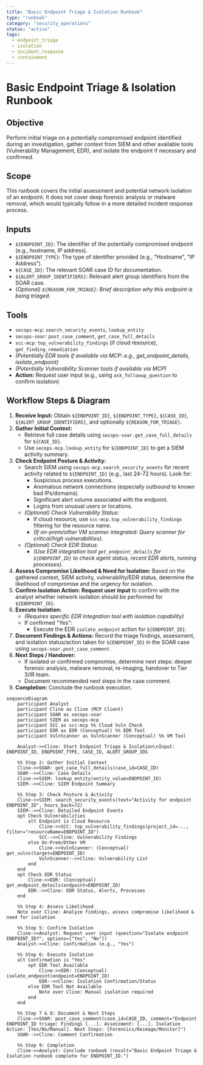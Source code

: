 ```yaml
---
title: "Basic Endpoint Triage & Isolation Runbook"
type: "runbook"
category: "security_operations"
status: "active"
tags:
  - endpoint_triage
  - isolation
  - incident_response
  - containment
---
```


# Basic Endpoint Triage & Isolation Runbook

## Objective

Perform initial triage on a potentially compromised endpoint identified during an investigation, gather context from SIEM and other available tools (Vulnerability Management, EDR), and isolate the endpoint if necessary and confirmed.

## Scope

This runbook covers the initial assessment and potential network isolation of an endpoint. It does not cover deep forensic analysis or malware removal, which would typically follow in a more detailed incident response process.

## Inputs

*   `${ENDPOINT_ID}`: The identifier of the potentially compromised endpoint (e.g., hostname, IP address).
*   `${ENDPOINT_TYPE}`: The type of identifier provided (e.g., "Hostname", "IP Address").
*   `${CASE_ID}`: The relevant SOAR case ID for documentation.
*   `${ALERT_GROUP_IDENTIFIERS}`: Relevant alert group identifiers from the SOAR case.
*   *(Optional) `${REASON_FOR_TRIAGE}`: Brief description why this endpoint is being triaged.*

## Tools

*   `secops-mcp`: `search_security_events`, `lookup_entity`
*   `secops-soar`: `post_case_comment`, `get_case_full_details`
*   `scc-mcp`: `top_vulnerability_findings` (if cloud resource), `get_finding_remediation`
*   *(Potentially EDR tools if available via MCP: e.g., get_endpoint_details, isolate_endpoint)*
*   *(Potentially Vulnerability Scanner tools if available via MCP)*
*   **Action:** Request user input (e.g., using `ask_followup_question` to confirm isolation)

## Workflow Steps & Diagram

1.  **Receive Input:** Obtain `${ENDPOINT_ID}`, `${ENDPOINT_TYPE}`, `${CASE_ID}`, `${ALERT_GROUP_IDENTIFIERS}`, and optionally `${REASON_FOR_TRIAGE}`.
2.  **Gather Initial Context:**
    *   Retrieve full case details using `secops-soar.get_case_full_details` for `${CASE_ID}`.
    *   Use `secops-mcp.lookup_entity` for `${ENDPOINT_ID}` to get a SIEM activity summary.
3.  **Check Endpoint Posture & Activity:**
    *   Search SIEM using `secops-mcp.search_security_events` for recent activity related to `${ENDPOINT_ID}` (e.g., last 24-72 hours). Look for:
        *   Suspicious process executions.
        *   Anomalous network connections (especially outbound to known bad IPs/domains).
        *   Significant alert volume associated with the endpoint.
        *   Logins from unusual users or locations.
    *   *(Optional) Check Vulnerability Status:*
        *   If cloud resource, use `scc-mcp.top_vulnerability_findings` filtering for the resource name.
        *   *(If on-prem/other VM scanner integrated: Query scanner for critical/high vulnerabilities)*.
    *   *(Optional) Check EDR Status:*
        *   *(Use EDR integration tool `get_endpoint_details` for `${ENDPOINT_ID}` to check agent status, recent EDR alerts, running processes)*.
4.  **Assess Compromise Likelihood & Need for Isolation:** Based on the gathered context, SIEM activity, vulnerability/EDR status, determine the likelihood of compromise and the urgency for isolation.
5.  **Confirm Isolation Action:** **Request user input** to confirm with the analyst whether network isolation should be performed for `${ENDPOINT_ID}`.
6.  **Execute Isolation:**
    *   *(Requires specific EDR integration tool with isolation capability)*
    *   If confirmed "Yes":
        *   Execute the EDR `isolate_endpoint` action for `${ENDPOINT_ID}`.
7.  **Document Findings & Actions:** Record the triage findings, assessment, and isolation status/action taken for `${ENDPOINT_ID}` in the SOAR case using `secops-soar.post_case_comment`.
8.  **Next Steps / Handover:**
    *   If isolated or confirmed compromise, determine next steps: deeper forensic analysis, malware removal, re-imaging, handover to Tier 3/IR team.
    *   Document recommended next steps in the case comment.
9.  **Completion:** Conclude the runbook execution.

```mermaid
sequenceDiagram
    participant Analyst
    participant Cline as Cline (MCP Client)
    participant SOAR as secops-soar
    participant SIEM as secops-mcp
    participant SCC as scc-mcp %% Cloud Vuln Check
    participant EDR as EDR (Conceptual) %% EDR Tool
    participant VulnScanner as VulnScanner (Conceptual) %% VM Tool

    Analyst->>Cline: Start Endpoint Triage & Isolation\nInput: ENDPOINT_ID, ENDPOINT_TYPE, CASE_ID, ALERT_GROUP_IDS

    %% Step 2: Gather Initial Context
    Cline->>SOAR: get_case_full_details(case_id=CASE_ID)
    SOAR-->>Cline: Case Details
    Cline->>SIEM: lookup_entity(entity_value=ENDPOINT_ID)
    SIEM-->>Cline: SIEM Endpoint Summary

    %% Step 3: Check Posture & Activity
    Cline->>SIEM: search_security_events(text="Activity for endpoint ENDPOINT_ID", hours_back=72)
    SIEM-->>Cline: Detailed Endpoint Events
    opt Check Vulnerabilities
        alt Endpoint is Cloud Resource
            Cline->>SCC: top_vulnerability_findings(project_id=..., filter="resourceName=ENDPOINT_ID")
            SCC-->>Cline: Vulnerability Findings
        else On-Prem/Other VM
            Cline->>VulnScanner: (Conceptual) get_vulns(target=ENDPOINT_ID)
            VulnScanner-->>Cline: Vulnerability List
        end
    end
    opt Check EDR Status
        Cline->>EDR: (Conceptual) get_endpoint_details(endpoint=ENDPOINT_ID)
        EDR-->>Cline: EDR Status, Alerts, Processes
    end

    %% Step 4: Assess Likelihood
    Note over Cline: Analyze findings, assess compromise likelihood & need for isolation

    %% Step 5: Confirm Isolation
    Cline->>Analyst: Request user input (question="Isolate endpoint ENDPOINT_ID?", options=["Yes", "No"])
    Analyst->>Cline: Confirmation (e.g., "Yes")

    %% Step 6: Execute Isolation
    alt Confirmation is "Yes"
        opt EDR Tool Available
            Cline->>EDR: (Conceptual) isolate_endpoint(endpoint=ENDPOINT_ID)
            EDR-->>Cline: Isolation Confirmation/Status
        else EDR Tool Not Available
            Note over Cline: Manual isolation required
        end
    end

    %% Step 7 & 8: Document & Next Steps
    Cline->>SOAR: post_case_comment(case_id=CASE_ID, comment="Endpoint ENDPOINT_ID triage: Findings [...]. Assessment: [...]. Isolation Action: [Yes/No/Manual]. Next Steps: [Forensics/Reimage/Monitor]")
    SOAR-->>Cline: Comment Confirmation

    %% Step 9: Completion
    Cline->>Analyst: Conclude runbook (result="Basic Endpoint Triage & Isolation runbook complete for ENDPOINT_ID.")
